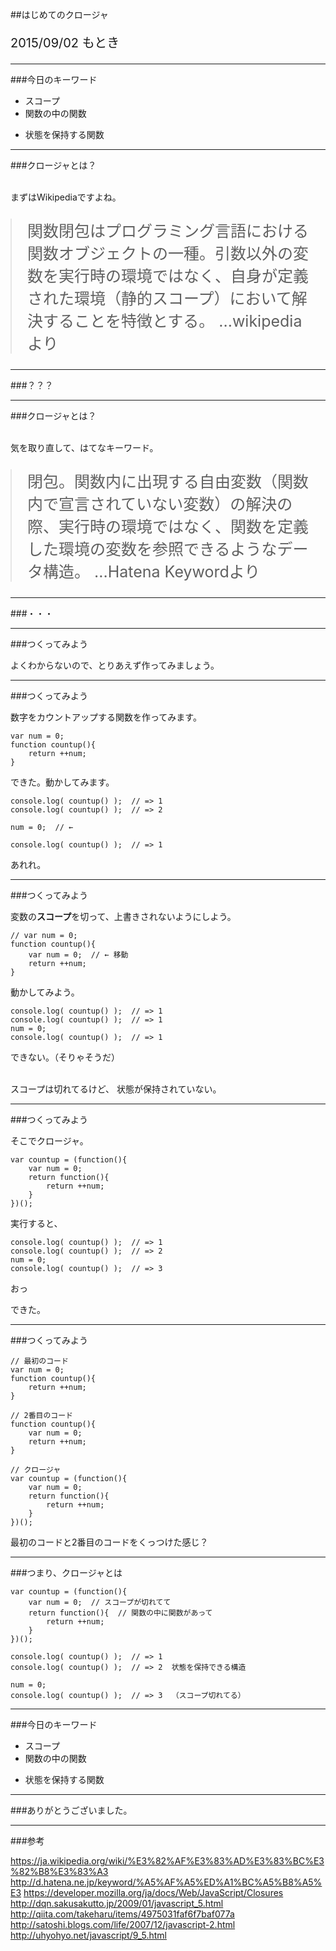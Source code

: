 ##はじめてのクロージャ

<p style="font-size: 20px;">
    2015/09/02 もとき
</p>

---

###今日のキーワード

<!-- - クロージャ -->
<!-- - 隠蔽 -->
- スコープ
- 関数の中の関数
<!-- - 関数を返す関数 -->
- 状態を保持する関数


---

###クロージャとは？

<br>
まずはWikipediaですよね。

<blockquote style="font-size: 25px; text-align: left; margin-left: 0; width: 90%;">
    関数閉包はプログラミング言語における関数オブジェクトの一種。引数以外の変数を実行時の環境ではなく、自身が定義された環境（静的スコープ）において解決することを特徴とする。
    ...wikipediaより
</blockquote>

---

###？？？

---

###クロージャとは？

<br>
気を取り直して、はてなキーワード。

<blockquote style="font-size: 25px; text-align: left; margin-left: 0; width: 90%;">
    閉包。関数内に出現する自由変数（関数内で宣言されていない変数）の解決の際、実行時の環境ではなく、関数を定義した環境の変数を参照できるようなデータ構造。
    ...Hatena Keywordより
</blockquote>


---

###・・・

---

###つくってみよう

よくわからないので、とりあえず作ってみましょう。

---

###つくってみよう

数字をカウントアップする関数を作ってみます。

```
var num = 0;
function countup(){
    return ++num;
}
```

できた。動かしてみます。

```
console.log( countup() );  // => 1
console.log( countup() );  // => 2

num = 0;  // ←

console.log( countup() );  // => 1
```

あれれ。

<!-- カウントアップする関数なのに、途中で0に戻ってしまいました。 -->

---

###つくってみよう

変数の<b>スコープ</b>を切って、上書きされないようにしよう。

```
// var num = 0;
function countup(){
    var num = 0;  // ← 移動
    return ++num;
}
```

動かしてみよう。

```
console.log( countup() );  // => 1
console.log( countup() );  // => 1
num = 0;
console.log( countup() );  // => 1
```

できない。（そりゃそうだ）

<br>
スコープは切れてるけど、
状態が保持されていない。
<!-- （毎回初期化されている） -->


---

###つくってみよう

そこでクロージャ。

```
var countup = (function(){
    var num = 0;
    return function(){
        return ++num;
    }
})();
```

実行すると、

```
console.log( countup() );  // => 1
console.log( countup() );  // => 2
num = 0;
console.log( countup() );  // => 3
```

おっ

できた。

---

###つくってみよう

```
// 最初のコード
var num = 0;
function countup(){
    return ++num;
}

// 2番目のコード
function countup(){
    var num = 0;
    return ++num;
}

// クロージャ
var countup = (function(){
    var num = 0;
    return function(){
        return ++num;
    }
})();
```

最初のコードと2番目のコードをくっつけた感じ？


---

###つまり、クロージャとは

<!-- 最初のコードを、functionでラップしてる感じ？
関数で包んで、スコープを切ることで、変数を隠蔽して、安全性を保っています。
クロージャの中のnum変数には何人たりともアクセスできません。 -->
<!-- スコープ
関数の中の関数
関数を返す関数
状態を保持する関数 -->

```
var countup = (function(){
    var num = 0;  // スコープが切れてて
    return function(){  // 関数の中に関数があって
        return ++num;
    }
})();

console.log( countup() );  // => 1
console.log( countup() );  // => 2  状態を保持できる構造

num = 0;
console.log( countup() );  // => 3  （スコープ切れてる）
```



---

<!-- ###まとめ -->

###今日のキーワード

<!-- - クロージャ -->
<!-- - 隠蔽 -->
- スコープ
- 関数の中の関数
<!-- - 関数を返す関数 -->
- 状態を保持する関数

---

###ありがとうございました。


---

###参考

https://ja.wikipedia.org/wiki/%E3%82%AF%E3%83%AD%E3%83%BC%E3%82%B8%E3%83%A3
http://d.hatena.ne.jp/keyword/%A5%AF%A5%ED%A1%BC%A5%B8%A5%E3
https://developer.mozilla.org/ja/docs/Web/JavaScript/Closures
http://dqn.sakusakutto.jp/2009/01/javascript_5.html
http://qiita.com/takeharu/items/4975031faf6f7baf077a
http://satoshi.blogs.com/life/2007/12/javascript-2.html
http://uhyohyo.net/javascript/9_5.html
